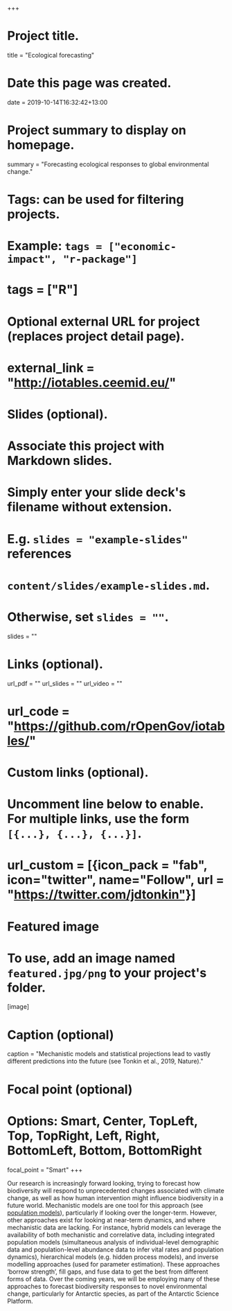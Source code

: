 +++
# Project title.
title = "Ecological forecasting"

# Date this page was created.
date = 2019-10-14T16:32:42+13:00

# Project summary to display on homepage.
summary = "Forecasting ecological responses to global environmental change."

# Tags: can be used for filtering projects.
# Example: `tags = ["economic-impact", "r-package"]`
# tags = ["R"]

# Optional external URL for project (replaces project detail page).
# external_link = "http://iotables.ceemid.eu/"

# Slides (optional).
#   Associate this project with Markdown slides.
#   Simply enter your slide deck's filename without extension.
#   E.g. `slides = "example-slides"` references 
#   `content/slides/example-slides.md`.
#   Otherwise, set `slides = ""`.
slides = ""

# Links (optional).
url_pdf = ""
url_slides = ""
url_video = ""
# url_code = "https://github.com/rOpenGov/iotables/"

# Custom links (optional).
#   Uncomment line below to enable. For multiple links, use the form `[{...}, {...}, {...}]`.
# url_custom = [{icon_pack = "fab", icon="twitter", name="Follow", url = "https://twitter.com/jdtonkin"}]

# Featured image
# To use, add an image named `featured.jpg/png` to your project's folder. 
[image]
  # Caption (optional)
  caption = "Mechanistic models and statistical projections lead to vastly different predictions into the future (see Tonkin et al., 2019, Nature)."
  
  # Focal point (optional)
  # Options: Smart, Center, TopLeft, Top, TopRight, Left, Right, BottomLeft, Bottom, BottomRight
  focal_point = "Smart"
+++

Our research is increasingly forward looking, trying to forecast how biodiversity will respond to unprecedented changes associated with climate change, as well as how human intervention might influence biodiversity in a future world. Mechanistic models are one tool for this approach (see [population models](/project/pop-models)), particularly if looking over the longer-term. However, other approaches exist for looking at near-term dynamics, and where mechanistic data are lacking. For instance, hybrid models can leverage the availability of both mechanistic and correlative data, including integrated population models (simultaneous analysis of individual-level demographic data and population-level abundance data to infer vital rates and population dynamics), hierarchical models (e.g. hidden process models), and inverse modelling approaches (used for parameter estimation). These approaches ‘borrow strength’, fill gaps, and fuse data to get the best from different forms of data. Over the coming years, we will be employing many of these approaches to forecast biodiversity responses to novel environmental change, particularly for Antarctic species, as part of the Antarctic Science Platform. 
